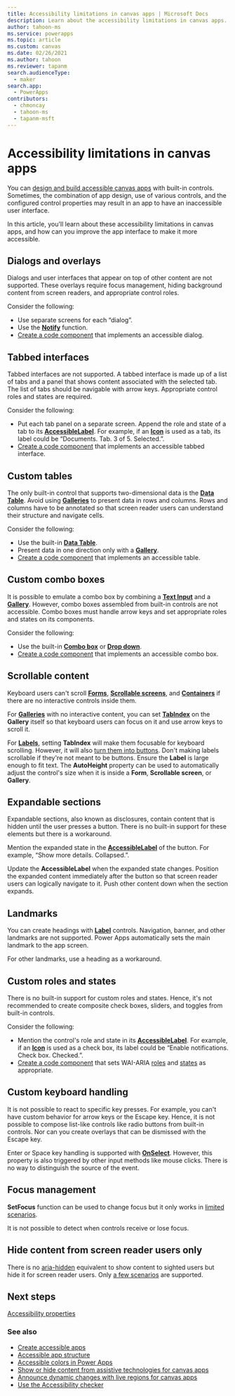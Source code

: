 ```yaml
---
title: Accessibility limitations in canvas apps | Microsoft Docs
description: Learn about the accessibility limitations in canvas apps.
author: tahoon-ms
ms.service: powerapps
ms.topic: article
ms.custom: canvas
ms.date: 02/26/2021
ms.author: tahoon
ms.reviewer: tapanm
search.audienceType: 
  - maker
search.app: 
  - PowerApps
contributors:
  - chmoncay
  - tahoon-ms
  - tapanm-msft
---
```


# Accessibility limitations in canvas apps

You can [design and build accessible canvas apps](accessible-apps.md) with built-in controls. Sometimes, the combination of app design, use of various controls, and the configured control properties may result in an app to have an inaccessible user interface.

In this article, you'll learn about these accessibility limitations in canvas apps, and how can you improve the app interface to make it more accessible.

## Dialogs and overlays

Dialogs and user interfaces that appear on top of other content are not supported. These overlays require focus management, hiding background content from screen readers, and appropriate control roles.

Consider the following:

- Use separate screens for each “dialog”.
- Use the **[Notify](functions/function-showerror.md)** function.
- [Create a code component](../../developer/component-framework/overview.md) that implements an accessible dialog.

## Tabbed interfaces

Tabbed interfaces are not supported. A tabbed interface is made up of a list of tabs and a panel that shows content associated with the selected tab. The list of tabs should be navigable with arrow keys. Appropriate control roles and states are required.

Consider the following:

- Put each tab panel on a separate screen. Append the role and state of a tab to its **[AccessibleLabel](controls/properties-accessibility.md)**. For example, if an **[Icon](controls/control-shapes-icons.md)** is used as a tab, its label could be “Documents. Tab. 3 of 5. Selected.”.
- [Create a code component](../../developer/component-framework/overview.md) that implements an accessible tabbed interface.

## Custom tables

The only built-in control that supports two-dimensional data is the **[Data Table](controls/control-data-table.md)**. Avoid using **[Galleries](controls/control-gallery.md)** to present data in rows and columns. Rows and columns have to be annotated so that screen reader users can understand their structure and navigate cells.

Consider the following:

- Use the built-in **[Data Table](controls/control-data-table.md)**.
- Present data in one direction only with a **[Gallery](controls/control-gallery.md)**.
- [Create a code component](../../developer/component-framework/overview.md) that implements an accessible table.

## Custom combo boxes

It is possible to emulate a combo box by combining a **[Text Input](controls/control-text-input.md)** and a **[Gallery](controls/control-gallery.md)**. However, combo boxes assembled from built-in controls are not accessible. Combo boxes must handle arrow keys and set appropriate roles and states on its components.

Consider the following:

- Use the built-in **[Combo box](controls/control-combo-box.md)** or **[Drop down](controls/control-drop-down.md)**.
- [Create a code component](../../developer/component-framework/overview.md) that implements an accessible combo box.

## Scrollable content 

Keyboard users can't scroll **[Forms](controls/control-form-detail.md)**, **[Scrollable screens](add-scrolling-screen.md)**, and **[Containers](controls/control-container.md)** if there are no interactive controls inside them.

For **[Galleries](controls/control-gallery.md)** with no interactive content, you can set **[TabIndex](controls/properties-accessibility.md)** on the **Gallery** itself so that keyboard users can focus on it and use arrow keys to scroll it.

For **[Labels](controls/control-text-box.md)**, setting **TabIndex** will make them focusable for keyboard scrolling. However, it will also [turn them into buttons](controls/control-text-box.md#accessibility-guidelines). Don't making labels scrollable if they're not meant to be buttons. Ensure the **Label** is large enough to fit text. The **AutoHeight** property can be used to automatically adjust the control's size when it is inside a **Form**, **Scrollable screen**, or **Gallery**.

## Expandable sections

Expandable sections, also known as disclosures, contain content that is hidden until the user presses a button. There is no built-in support for these elements but there is a workaround.

Mention the expanded state in the **[AccessibleLabel](controls/properties-accessibility.md)** of the button. For example, “Show more details. Collapsed.”.

Update the **AccessibleLabel** when the expanded state changes. Position the expanded content immediately after the button so that screen reader users can logically navigate to it. Push other content down when the section expands.

## Landmarks

You can create headings with **[Label](controls/control-text-box.md)** controls. Navigation, banner, and other landmarks are not supported. Power Apps automatically sets the main landmark to the app screen.

For other landmarks, use a heading as a workaround.

## Custom roles and states

There is no built-in support for custom roles and states. Hence, it's not recommended to create composite check boxes, sliders, and toggles from built-in controls.

Consider the following:

- Mention the control's role and state in its **[AccessibleLabel](controls/properties-accessibility.md)**. For example, if an **[Icon](controls/control-shapes-icons.md)** is used as a check box, its label could be “Enable notifications. Check box. Checked.”.
- [Create a code component](../../developer/component-framework/overview.md) that sets WAI-ARIA [roles](https://www.w3.org/TR/wai-aria-1.1/#usage_intro) and [states](https://www.w3.org/TR/wai-aria-1.1/#introstates) as appropriate.

## Custom keyboard handling

It is not possible to react to specific key presses. For example, you can't have custom behavior for arrow keys or the Escape key. Hence, it is not possible to compose list-like controls like radio buttons from built-in controls. Nor can you create overlays that can be dismissed with the Escape key.

Enter or Space key handling is supported with **[OnSelect](controls/properties-core.md)**. However, this property is also triggered by other input methods like mouse clicks. There is no way to distinguish the source of the event.

## Focus management

**SetFocus** function can be used to change focus but it only works in [limited scenarios](functions/function-setfocus.md#limitations).

It is not possible to detect when controls receive or lose focus.

## Hide content from screen reader users only

There is no [aria-hidden](https://www.w3.org/TR/wai-aria-1.1/#aria-hidden) equivalent to show content to sighted users but hide it for screen reader users. Only [a few scenarios](accessible-apps-content-visibility.md) are supported.

## Next steps

[Accessibility properties](controls/properties-accessibility.md)

### See also

- [Create accessible apps](accessible-apps.md)
- [Accessible app structure](accessible-apps-structure.md)
- [Accessible colors in Power Apps](accessible-apps-color.md)
- [Show or hide content from assistive technologies for canvas apps](accessible-apps-content-visibility.md)
- [Announce dynamic changes with live regions for canvas apps](accessible-apps-live-regions.md)
- [Use the Accessibility checker](accessibility-checker.md)
